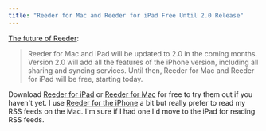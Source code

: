```yaml
---
title: "Reeder for Mac and Reeder for iPad Free Until 2.0 Release"
---
```

<p><a href="https://reederapp.com/reader/">The future of Reeder</a>:</p>
<blockquote><p>
  Reeder for Mac and iPad will be updated to 2.0 in the coming months. Version 2.0 will add all the features of the iPhone version, including all sharing and syncing services. Until then, Reeder for Mac and Reeder for iPad will be free, starting today.
</p></blockquote>
<p>Download <a href="https://target.georiot.com/Proxy.ashx?tsid=528&GR_URL=https%253A%252F%252Fitunes.apple.com%252Fus%252Fapp%252Freeder-for-ipad%252Fid375661689%253Fmt%253D8%2526uo%253D4%2526partnerId%253D30" target="itunes_store">Reeder for iPad</a> or <a href="https://target.georiot.com/Proxy.ashx?tsid=528&GR_URL=https%253A%252F%252Fitunes.apple.com%252Fus%252Fapp%252Freeder%252Fid439845554%253Fmt%253D12%2526uo%253D4%2526partnerId%253D30" target="itunes_store">Reeder for Mac</a> for free to try them out if you haven't yet. I use <a href="https://target.georiot.com/Proxy.ashx?tsid=528&GR_URL=https%253A%252F%252Fitunes.apple.com%252Fus%252Fapp%252Freeder%252Fid325502379%253Fmt%253D8%2526uo%253D4%2526partnerId%253D30" target="itunes_store">Reeder for the iPhone</a> a bit but really prefer to read my RSS feeds on the Mac. I'm sure if I had one I'd move to the iPad for reading RSS feeds.</p>
